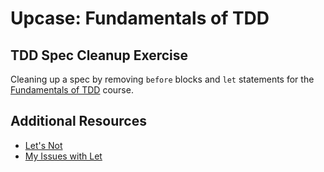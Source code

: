 # Upcase: Fundamentals of TDD

## TDD Spec Cleanup Exercise

Cleaning up a spec by removing `before` blocks and `let` statements for the [Fundamentals of TDD](https://thoughtbot.com/upcase/fundamentals-of-tdd) course.

## Additional Resources

- [Let's Not](https://robots.thoughtbot.com/lets-not)
- [My Issues with Let](https://robots.thoughtbot.com/my-issues-with-let)
